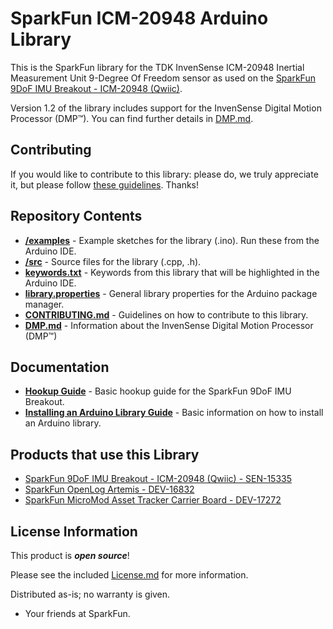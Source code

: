 # SparkFun ICM-20948 Arduino Library

This is the SparkFun library for the TDK InvenSense ICM-20948 Inertial Measurement Unit 9-Degree Of Freedom sensor as
used on the [SparkFun 9DoF IMU Breakout - ICM-20948 (Qwiic)](https://www.sparkfun.com/products/15335).

Version 1.2 of the library includes support for the InvenSense Digital Motion Processor (DMP™). You can find further
details in [DMP.md](./DMP.md).

## Contributing

If you would like to contribute to this library: please do, we truly appreciate it, but please
follow [these guidelines](./CONTRIBUTING.md). Thanks!

## Repository Contents

* [**/examples**](./examples) - Example sketches for the library (.ino). Run these from the Arduino IDE.
* [**/src**](./src) - Source files for the library (.cpp, .h).
* [**keywords.txt**](./keywords.txt) - Keywords from this library that will be highlighted in the Arduino IDE.
* [**library.properties**](./library.properties) - General library properties for the Arduino package manager.
* [**CONTRIBUTING.md**](./CONTRIBUTING.md) - Guidelines on how to contribute to this library.
* [**DMP.md**](./DMP.md) - Information about the InvenSense Digital Motion Processor (DMP™)

## Documentation

* **[Hookup Guide](https://learn.sparkfun.com/tutorials/sparkfun-9dof-imu-icm-20948-breakout-hookup-guide)** - Basic
  hookup guide for the SparkFun 9DoF IMU Breakout.
* **[Installing an Arduino Library Guide](https://learn.sparkfun.com/tutorials/installing-an-arduino-library)** - Basic
  information on how to install an Arduino library.

## Products that use this Library

* [SparkFun 9DoF IMU Breakout - ICM-20948 (Qwiic) - SEN-15335](https://www.sparkfun.com/products/15335)
* [SparkFun OpenLog Artemis - DEV-16832](https://www.sparkfun.com/products/16832)
* [SparkFun MicroMod Asset Tracker Carrier Board - DEV-17272](https://www.sparkfun.com/products/17272)

## License Information

This product is _**open source**_!

Please see the included [License.md](./License.md) for more information.

Distributed as-is; no warranty is given.

- Your friends at SparkFun.
